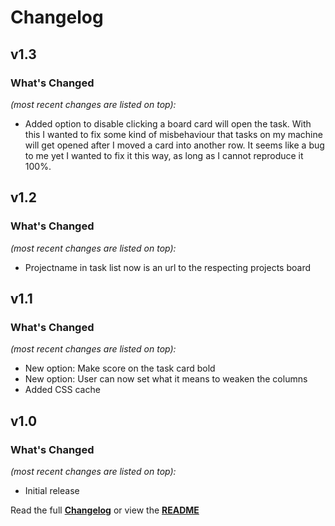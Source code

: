 # Changelog


## v1.3

### What's Changed

_(most recent changes are listed on top):_
- Added option to disable clicking a board card will open the task. With this I wanted to fix some kind of misbehaviour that tasks on my machine will get opened after I moved a card into another row. It seems like a bug to me yet I wanted to fix it this way, as long as I cannot reproduce it 100%.


## v1.2

### What's Changed

_(most recent changes are listed on top):_
- Projectname in task list now is an url to the respecting projects board


## v1.1

### What's Changed

_(most recent changes are listed on top):_
- New option: Make score on the task card bold
- New option: User can now set what it means to weaken the columns
- Added CSS cache


## v1.0

### What's Changed

_(most recent changes are listed on top):_
- Initial release


Read the full [**Changelog**](../master/changelog.md "See changes") or view the [**README**](../master/README.md "View README")
